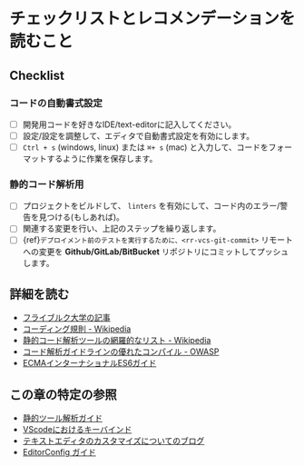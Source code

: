# チェックリストとレコメンデーションを読むこと

## Checklist

### コードの自動書式設定

- [ ] 開発用コードを好きなIDE/text-editorに記入してください。
- [ ] 設定/設定を調整して、エディタで自動書式設定を有効にします。
- [ ] `Ctrl + s` (windows, linux) または `⌘+ s` (mac) と入力して、コードをフォーマットするように作業を保存します。

### 静的コード解析用

- [ ] プロジェクトをビルドして、 `linters` を有効にして、コード内のエラー/警告を見つける(もしあれば)。
- [ ] 関連する変更を行い、上記のステップを繰り返します。
- [ ] {ref}`デプロイメント前のテストを実行するために、<rr-vcs-git-commit>` リモートへの変更を **Github/GitLab/BitBucket** リポジトリにコミットしてプッシュします。

## 詳細を読む

- [フライブルク大学の記事](https://swt.informatik.uni-freiburg.de/service/coding-conventions)
- [コーディング規則 - Wikipedia](https://en.wikipedia.org/wiki/Coding_conventions)
- [静的コード解析ツールの網羅的なリスト - Wikipedia](https://en.wikipedia.org/wiki/List_of_tools_for_static_code_analysis)
- [コード解析ガイドラインの優れたコンパイル - OWASP](https://owasp.org/www-community/controls/Static_Code_Analysis)
- [ECMAインターナショナルES6ガイド](http://www.ecma-international.org/ecma-262/6.0/)

## この章の特定の参照

- [静的ツール解析ガイド](https://en.wikipedia.org/wiki/Static_program_analysis)
- [VScodeにおけるキーバインド](https://code.visualstudio.com/docs/getstarted/keybindings)
- [テキストエディタのカスタマイズについてのブログ](https://dev.to/josuerodriguez98/my-vs-code-customization-i4o)
- [EditorConfig ガイド](https://editorconfig.org/)
